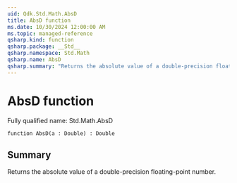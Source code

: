 ```yaml
---
uid: Qdk.Std.Math.AbsD
title: AbsD function
ms.date: 10/30/2024 12:00:00 AM
ms.topic: managed-reference
qsharp.kind: function
qsharp.package: __Std__
qsharp.namespace: Std.Math
qsharp.name: AbsD
qsharp.summary: "Returns the absolute value of a double-precision floating-point number."
---
```


# AbsD function

Fully qualified name: Std.Math.AbsD

```qsharp
function AbsD(a : Double) : Double
```

## Summary
Returns the absolute value of a double-precision floating-point number.
